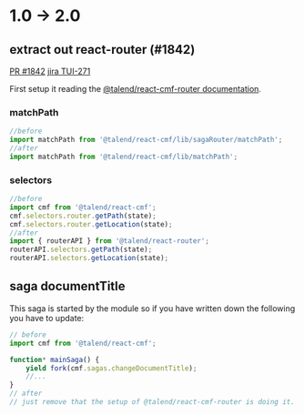 # 1.0 -> 2.0

## extract out react-router (#1842)

[PR #1842](https://github.com/Talend/ui/pull/1842)
[jira TUI-271](https://jira.talendforge.org/browse/TUI-271)

First setup it reading the [@talend/react-cmf-router documentation](https://www.npmjs.com/package/@talend/react-cmf-router).

### matchPath

```javascript
//before
import matchPath from '@talend/react-cmf/lib/sagaRouter/matchPath';
//after
import matchPath from '@talend/react-cmf/lib/matchPath';
```

### selectors

```javascript
//before
import cmf from '@talend/react-cmf';
cmf.selectors.router.getPath(state);
cmf.selectors.router.getLocation(state);
//after
import { routerAPI } from '@talend/react-router';
routerAPI.selectors.getPath(state);
routerAPI.selectors.getLocation(state);
```

## saga documentTitle

This saga is started by the module so if you have written down the following you have to update:

```javascript
// before
import cmf from '@talend/react-cmf';

function* mainSaga() {
    yield fork(cmf.sagas.changeDocumentTitle);
    //...
}
// after
// just remove that the setup of @talend/react-cmf-router is doing it.
```
